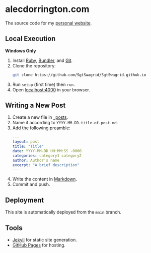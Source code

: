 # alecdorrington.com

The source code for my [personal website](https://alecdorrington.com/).

## Local Execution

**Windows Only**

1. Install [Ruby](https://www.ruby-lang.org/en/), [Bundler](https://bundler.io/), and [Git](https://git-scm.com/).
2. Clone the repository:
   ```bash
   git clone https://github.com/SgtSwagrid/SgtSwagrid.github.io
   ```
4. Run `setup` (first time) then `run`.
5. Open [localhost:4000](http://localhost:4000/) in your browser.

## Writing a New Post

1. Create a new file in [_posts](_posts/).
2. Name it according to `YYYY-MM-DD-title-of-post.md`.
3. Add the following preamble:
   ```yaml
   ---
   layout: post
   title: "Title"
   date: YYYY-MM-DD HH:MM:SS -0000
   categories: category1 category2
   author: Author's name
   excerpt: "A brief description"
   ---
   ```
4. Write the content in [Markdown](https://docs.github.com/en/get-started/writing-on-github/getting-started-with-writing-and-formatting-on-github/basic-writing-and-formatting-syntax).
5. Commit and push.

## Deployment

This site is automatically deployed from the `main` branch.

## Tools

- [Jekyll](https://jekyllrb.com/) for static site generation.
- [GitHub Pages](https://pages.github.com/) for hosting.
